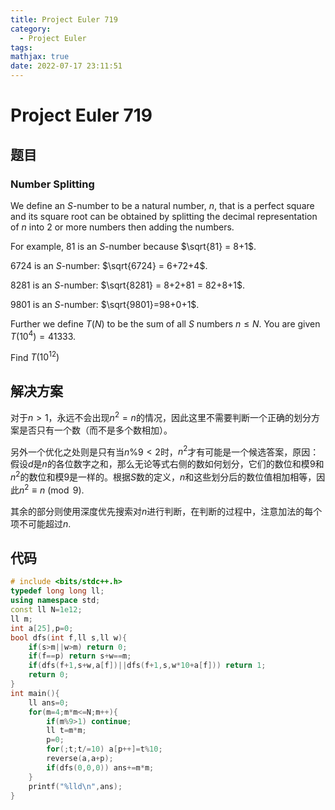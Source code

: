 ```yaml
---
title: Project Euler 719
category:
  - Project Euler
tags:
mathjax: true
date: 2022-07-17 23:11:51
---
```


<escape><!-- more --></escape>

# Project Euler 719

## 题目

### Number Splitting

We define an $S$-number to be a natural number, $n$, that is a perfect square and its square root can be obtained by splitting the decimal representation of $n$ into $2$ or more numbers then adding the numbers.

For example, $81$ is an $S$-number because $\sqrt{81} = 8+1$.

$6724$ is an $S$-number: $\sqrt{6724} = 6+72+4$.

$8281$ is an $S$-number: $\sqrt{8281} = 8+2+81 = 82+8+1$.

$9801$ is an $S$-number: $\sqrt{9801}=98+0+1$.

Further we define $T(N)$ to be the sum of all $S$ numbers $n\le N$. You are given $T(10^4) = 41333$.

Find $T(10^{12})$

## 解决方案

对于$n>1$，永远不会出现$n^2=n$的情况，因此这里不需要判断一个正确的划分方案是否只有一个数（而不是多个数相加）。

另外一个优化之处则是只有当$n\%9<2$时，$n^2$才有可能是一个候选答案，原因：假设$d$是$n$的各位数字之和，那么无论等式右侧的数如何划分，它们的数位和模$9$和$n^2$的数位和模$9$是一样的。根据$S$数的定义，$n$和这些划分后的数位值相加相等，因此$n^2\equiv n\pmod 9.$

其余的部分则使用深度优先搜索对$n$进行判断，在判断的过程中，注意加法的每个项不可能超过$n$.

## 代码

```C++
# include <bits/stdc++.h>
typedef long long ll;
using namespace std;
const ll N=1e12;
ll m;
int a[25],p=0;
bool dfs(int f,ll s,ll w){
    if(s>m||w>m) return 0;
    if(f==p) return s+w==m;
    if(dfs(f+1,s+w,a[f])||dfs(f+1,s,w*10+a[f])) return 1;
    return 0;
}
int main(){
    ll ans=0;
    for(m=4;m*m<=N;m++){
        if(m%9>1) continue;
        ll t=m*m;
        p=0;
        for(;t;t/=10) a[p++]=t%10;
        reverse(a,a+p);
        if(dfs(0,0,0)) ans+=m*m;
    }
    printf("%lld\n",ans);
}

```

